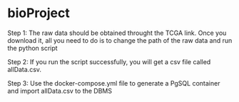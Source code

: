 # bioProject

Step 1: The raw data should be obtained throught the TCGA link. Once you download it, all you need to do is to change the path of the raw data and run the python script 

Step 2: If you run the script successfully, you will get a csv file called allData.csv.

Step 3: Use the docker-compose.yml file to generate a PgSQL container and import allData.csv to the DBMS